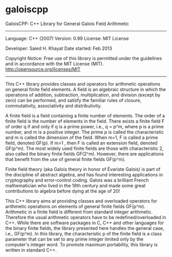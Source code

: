 # galoiscpp
GaloisCPP: C++ Library for General Galois Field Arithmetic

*******************************************************************************
Language: C++ (2007)
Version: 0.99
License: MIT License

Developer: Saied H. Khayat
Date started: Feb 2013

   Copyright Notice: Free use of this library is permitted under the
   guidelines and in accordance with the MIT License (MIT).
   http://opensource.org/licenses/MIT

*******************************************************************************

This C++ library provides classes and operators for arithmetic operations
on general finite field elements. A field is an algebraic structure in which the
operations of addition, subtraction, multiplication, and division (except by
zero) can be performed, and satisfy the familiar rules of closure,
commutativity, associativity and distributivity.

A finite field is a field containing a finite number of elements. The order of a
finite field is the number of elements in the field. There exists a finite field
F of order q if and only if q is a prime power, i.e., q = p^m, where p is a
prime number, and m is a positive integer. The prime p is called the
characteristic and m is called the dimension of the field. When m=1,  F is
called a prime field, denoted GF(p). If m>1 , then F is called an extension
field, denoted GF(p^m). The most widely used finite fields are those with
characteristic 2, also called the binary finite fields GF(2^m). However, there
are applications that benefit from the use of general finite fields GF(p^m).

Finite field theory (aka Galois theory in honor of Évariste Galois) is part of
the discipline of abstract algebra, and has found interesting applications in
cryptography and error-control coding.  Galois was a brilliant French
mathematician who lived in the 18th century and made some great contributions to
algebra before dying at the age of 20!

This C++ library aims at providing classes and overloaded operators for
arithmetic operations on elements of general finite fields GF(p^m). Arithmetic
in a finite field is different from standard integer arithmetic. Therefore the
usual arithmetic operators have to be redefined/overloaded in C++. While there
are software packages in C, C++ and other languages for the binary finite
fields, the library presented here handles the general case, i.e., GF(p^m). In
this library, the characteristic p of the finite field is a class parameter that
can be set to any prime integer limited only by the computer's integer word. To
promote maximum portability, this library is written in standard C++.
